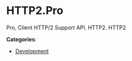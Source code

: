 # HTTP2.Pro


Pro, Client HTTP/2 Support API. HTTP2. HTTP2



**Categories**:
- [Development](https://github.com/apis-list/apis-list#development)




